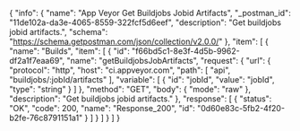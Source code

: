 {
  "info": {
    "name": "App Veyor Get Buildjobs Jobid Artifacts",
    "_postman_id": "11de102a-da3e-4065-8559-322fcf5d6eef",
    "description": "Get buildjobs jobid artifacts.",
    "schema": "https://schema.getpostman.com/json/collection/v2.0.0/"
  },
  "item": [
    {
      "name": "Builds",
      "item": [
        {
          "id": "f66bd5c1-8e3f-4d5b-9962-df2a1f7eaa69",
          "name": "getBuildjobsJobArtifacts",
          "request": {
            "url": {
              "protocol": "http",
              "host": "ci.appveyor.com",
              "path": [
                "api",
                "buildjobs/:jobId/artifacts"
              ],
              "variable": [
                {
                  "id": "jobId",
                  "value": "jobId",
                  "type": "string"
                }
              ]
            },
            "method": "GET",
            "body": {
              "mode": "raw"
            },
            "description": "Get buildjobs jobid artifacts."
          },
          "response": [
            {
              "status": "OK",
              "code": 200,
              "name": "Response_200",
              "id": "0d60e83c-5fb2-4f20-b2fe-76c8791151a1"
            }
          ]
        }
      ]
    }
  ]
}